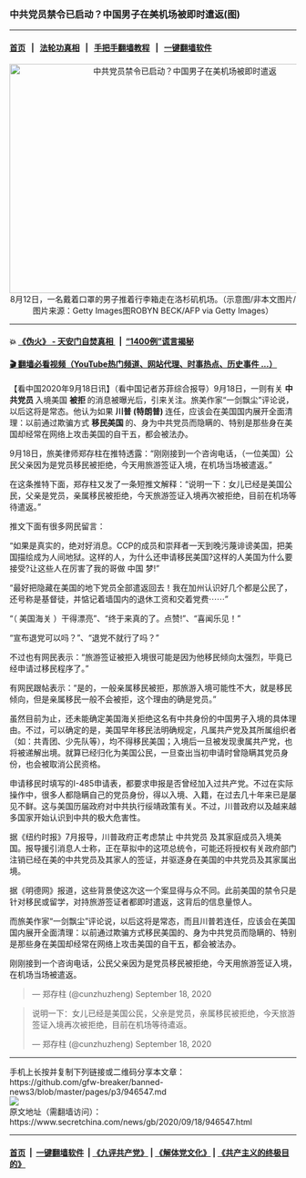 ### 中共党员禁令已启动？中国男子在美机场被即时遣返(图)
------------------------

#### [首页](https://github.com/gfw-breaker/banned-news3/blob/master/README.md) &nbsp;&nbsp;|&nbsp;&nbsp; [法轮功真相](https://github.com/begood0513/basic/blob/master/README.md)  &nbsp;&nbsp;|&nbsp;&nbsp; [手把手翻墙教程](https://github.com/gfw-breaker/guides/wiki)  &nbsp;&nbsp;|&nbsp;&nbsp; [一键翻墙软件](https://github.com/gfw-breaker/nogfw/blob/master/README.md)  



<div class="article_right" style="fone-color:#000">
 <p style="text-align:center">
  <img alt="中共党员禁令已启动？中国男子在美机场被即时遣返" src="https://img3.secretchina.com/pic/2020/9-18/p2779221a732814703-ss.jpg" style="height:403px; width:600px"/>
  <br>
   8月12日，一名戴着口罩的男子推着行李箱走在洛杉矶机场。（示意图/非本文图片/图片来源：Getty Images图ROBYN BECK/AFP via Getty Images）
   <span id="hideid" name="hideid" style="color:red;display:none;">
    <span href="https://www.secretchina.com">
    </span>
   </span>
  </br>
 </p>
 <div id="txt-mid1-t21-2017">
  

---

#### 💥 [《伪火》 - 天安门自焚真相 ](http://158.247.195.190:10000/videos/blog/weihuo.html)&nbsp; |&nbsp; [“1400例”谎言揭秘  ](http://158.247.195.190:10000/videos/blog/jiexi1400.html)

#### [ 🎬  翻墙必看视频（YouTube热门频道、网站代理、时事热点、历史事件 ...）](https://github.com/gfw-breaker/links/blob/master/banned.md)


  </div>
 </div>
 <p>
  【看中国2020年9月18日讯】（看中国记者苏菲综合报导）9月18日，一则有关
  <strong>
   中共党员
  </strong>
  入境美国
  <strong>
   被拒
  </strong>
  的消息被曝光后，引来关注。旅美作家“一剑飘尘”评论说，以后这将是常态。他认为如果
  <strong>
   <span href="https://www.secretchina.com/news/gb/tag/川普" target="_blank">
    川普
   </span>
   (特朗普)
  </strong>
  连任，应该会在美国国内展开全面清理：以前通过欺骗方式
  <strong>
   移民美国
  </strong>
  的、身为中共党员而隐瞒的、特别是那些身在美国却经常在网络上攻击美国的自干五，都会被法办。
  <span id="hideid" name="hideid" style="color:red;display:none;">
   <span href="https://www.secretchina.com">
   </span>
  </span>
 </p>
 <p>
  9月18日，旅美律师郑存柱在推特透露：“刚刚接到一个咨询电话，（一位美国）公民父亲因为是党员移民被拒绝，今天用旅游签证入境，在机场当场被遣返。”
 </p>
 <p>
  在这条推特下面，郑存柱又发了一条短推文解释：“说明一下：女儿已经是美国公民，父亲是党员，亲属移民被拒绝，今天旅游签证入境再次被拒绝，目前在机场等待遣返。”
 </p>
 <p>
  推文下面有很多网民留言：
 </p>
 <p>
  “如果是真实的，绝对好消息。CCP的成员和崇拜者一天到晚污蔑诽谤美国，把美国描绘成为人间地狱。这样的人，为什么还申请移民美国?这样的人美国为什么要接受?让这些人在厉害了我的哥做
  <span href="https://www.secretchina.com" target="_blank">
   中国
  </span>
  梦!”
 </p>
 <p>
  “最好把隐藏在美国的地下党员全部遣返回去！我在加州认识好几个都是公民了，还号称是基督徒，并惦记着墙国内的退休工资和交着党费⋯⋯”
 </p>
 <center>
  <div style="max-width: 632px;height:180px; display: none; text-align: center; margin: 0 auto; overflow: hidden;overflow-x: hidden;">
   <div id="taboola-midarticle-thumbnails" style="max-width: 632px;height:180px;overflow: hidden;overflow-x: hidden;">
   </div>
  </div>
  <div>
   <center>
    <div id="div-gpt-ad-1589559869784-0">
    </div>
   </center>
  </div>
 </center>
 <p>
  “（
  <span href="https://zh.wikipedia.org/wiki/%E7%BE%8E%E5%9C%8B%E6%B5%B7%E9%97%9C%E5%8F%8A%E9%82%8A%E5%A2%83%E4%BF%9D%E8%A1%9B%E5%B1%80" target="_blank">
   美国海关
  </span>
  ）干得漂亮”、“终于来真的了。点赞!”、“喜闻乐见！”
 </p>
 <center>
  <div style="max-width: 632px;height:180px; display: none; text-align: center; margin: 0 auto; overflow: hidden;overflow-x: hidden;">
   <div id="taboola-midarticle-thumbnails" style="max-width: 632px;height:180px;overflow: hidden;overflow-x: hidden;">
   </div>
  </div>
  <div>
   <center>
    <div id="div-gpt-ad-1589559869784-0">
    </div>
   </center>
  </div>
 </center>
 <p>
  “宣布退党可以吗？”、“退党不就行了吗？”
 </p>
 <center>
  <div style="max-width: 632px;height:180px; display: none; text-align: center; margin: 0 auto; overflow: hidden;overflow-x: hidden;">
   <div id="taboola-midarticle-thumbnails" style="max-width: 632px;height:180px;overflow: hidden;overflow-x: hidden;">
   </div>
  </div>
  <div>
   <center>
    <div id="div-gpt-ad-1589559869784-0">
    </div>
   </center>
  </div>
 </center>
 <p>
  不过也有网民表示：“旅游签证被拒入境很可能是因为他移民倾向太强烈，毕竟已经申请过移民程序了。”
 </p>
 <center>
  <div style="max-width: 632px;height:180px; display: none; text-align: center; margin: 0 auto; overflow: hidden;overflow-x: hidden;">
   <div id="taboola-midarticle-thumbnails" style="max-width: 632px;height:180px;overflow: hidden;overflow-x: hidden;">
   </div>
  </div>
  <div>
   <center>
    <div id="div-gpt-ad-1589559869784-0">
    </div>
   </center>
  </div>
 </center>
 <p>
  有网民跟帖表示：“是的，一般亲属移民被拒，那旅游入境可能性不大，就是移民倾向，但是亲属移民一般不会被拒，这个理由的确是党员。”
 </p>
 <center>
  <div style="max-width: 632px;height:180px; display: none; text-align: center; margin: 0 auto; overflow: hidden;overflow-x: hidden;">
   <div id="taboola-midarticle-thumbnails" style="max-width: 632px;height:180px;overflow: hidden;overflow-x: hidden;">
   </div>
  </div>
  <div>
   <center>
    <div id="div-gpt-ad-1589559869784-0">
    </div>
   </center>
  </div>
 </center>
 <p>
  虽然目前为止，还未能确定美国海关拒绝这名有中共身份的中国男子入境的具体理由。不过，可以确定的是，美国早年移民法明确规定，凡属共产党及其所属组织者（如：共青团、少先队等），均不得移民美国；入境后一旦被发现隶属共产党，也将被递解出境。就算已经归化为美国公民，一旦查出当初申请时曾隐瞒其党员身份，也会被取消公民资格。
 </p>
 <center>
  <div style="max-width: 632px;height:180px; display: none; text-align: center; margin: 0 auto; overflow: hidden;overflow-x: hidden;">
   <div id="taboola-midarticle-thumbnails" style="max-width: 632px;height:180px;overflow: hidden;overflow-x: hidden;">
   </div>
  </div>
  <div>
   <center>
    <div id="div-gpt-ad-1589559869784-0">
    </div>
   </center>
  </div>
 </center>
 <p>
  申请移民时填写的I-485申请表，都要求申报是否曾经加入过共产党。不过在实际操作中，很多人都隐瞒自己的党员身份，得以入境、入籍，在过去几十年来已是屡见不鲜。这与美国历届政府对中共执行绥靖政策有关。不过，川普政府以及越来越多国家开始认识到中共的极大危害性。
 </p>
 <center>
  <div style="max-width: 632px;height:180px; display: none; text-align: center; margin: 0 auto; overflow: hidden;overflow-x: hidden;">
   <div id="taboola-midarticle-thumbnails" style="max-width: 632px;height:180px;overflow: hidden;overflow-x: hidden;">
   </div>
  </div>
  <div>
   <center>
    <div id="div-gpt-ad-1589559869784-0">
    </div>
   </center>
  </div>
 </center>
 <p>
  据《纽约时报》7月报导，川普政府正考虑禁止
  <span href="https://www.secretchina.com/news/gb/tag/中共党员" target="_blank">
   中共党员
  </span>
  及其家庭成员入境美国。报导援引消息人士称，正在草拟中的这项总统令，可能还将授权有关政府部门注销已经在美的中共党员及其家人的签证，并驱逐身在美国的中共党员及其家属出境。
 </p>
 <center>
  <div style="max-width: 632px;height:180px; display: none; text-align: center; margin: 0 auto; overflow: hidden;overflow-x: hidden;">
   <div id="taboola-midarticle-thumbnails" style="max-width: 632px;height:180px;overflow: hidden;overflow-x: hidden;">
   </div>
  </div>
  <div>
   <center>
    <div id="div-gpt-ad-1589559869784-0">
    </div>
   </center>
  </div>
 </center>
 <center>
  <ins class="adsbygoogle" data-ad-client="ca-pub-1276641434651360" data-ad-format="fluid" data-ad-layout="in-article" data-ad-slot="3646767294" style="display:block; text-align:center;">
  </ins>
 </center>
 <p>
  据《明德网》报道，这些背景使这次这一个案显得与众不同。此前美国的禁令只是针对移民或留学，对持旅游签证者都即时遣返，这背后的信息量惊人。
 </p>
 <center>
  <div style="max-width: 632px;height:180px; display: none; text-align: center; margin: 0 auto; overflow: hidden;overflow-x: hidden;">
   <div id="taboola-midarticle-thumbnails" style="max-width: 632px;height:180px;overflow: hidden;overflow-x: hidden;">
   </div>
  </div>
  <div>
   <center>
    <div id="div-gpt-ad-1589559869784-0">
    </div>
   </center>
  </div>
 </center>
 <p>
  而旅美作家“一剑飘尘”评论说，以后这将是常态，而且川普若连任，应该会在美国国内展开全面清理：以前通过欺骗方式移民美国的、身为中共党员而隐瞒的、特别是那些身在美国却经常在网络上攻击美国的自干五，都会被法办。
 </p>
 <center>
  <div style="max-width: 632px;height:180px; display: none; text-align: center; margin: 0 auto; overflow: hidden;overflow-x: hidden;">
   <div id="taboola-midarticle-thumbnails" style="max-width: 632px;height:180px;overflow: hidden;overflow-x: hidden;">
   </div>
  </div>
  <div>
   <center>
    <div id="div-gpt-ad-1589559869784-0">
    </div>
   </center>
  </div>
 </center>
 <p>
  刚刚接到一个咨询电话，公民父亲因为是党员移民被拒绝，今天用旅游签证入境，在机场当场被遣返。
 </p>
 <center>
  <div style="max-width: 632px;height:180px; display: none; text-align: center; margin: 0 auto; overflow: hidden;overflow-x: hidden;">
   <div id="taboola-midarticle-thumbnails" style="max-width: 632px;height:180px;overflow: hidden;overflow-x: hidden;">
   </div>
  </div>
  <div>
   <center>
    <div id="div-gpt-ad-1589559869784-0">
    </div>
   </center>
  </div>
 </center>
 <blockquote class="twitter-tweet">
  — 郑存柱 (@cunzhuzheng)
  <span href="https://twitter.com/cunzhuzheng/status/1306769100702539778?ref_src=twsrc%5Etfw">
   September 18, 2020
  </span>
 </blockquote>
 <blockquote class="twitter-tweet">
  <p dir="ltr" lang="zh">
   说明一下：女儿已经是美国公民，父亲是党员，亲属移民被拒绝，今天旅游签证入境再次被拒绝，目前在机场等待遣返。
  </p>
  <center>
   <div style="max-width: 632px;height:180px; display: none; text-align: center; margin: 0 auto; overflow: hidden;overflow-x: hidden;">
    <div id="taboola-midarticle-thumbnails" style="max-width: 632px;height:180px;overflow: hidden;overflow-x: hidden;">
    </div>
   </div>
   <div>
    <center>
     <div id="div-gpt-ad-1589559869784-0">
     </div>
    </center>
   </div>
  </center>
  — 郑存柱 (@cunzhuzheng)
  <span href="https://twitter.com/cunzhuzheng/status/1306773039053287425?ref_src=twsrc%5Etfw">
   September 18, 2020
  </span>
 </blockquote>
</div>
<hr/>
手机上长按并复制下列链接或二维码分享本文章：<br/>
https://github.com/gfw-breaker/banned-news3/blob/master/pages/p3/946547.md <br/>
<a href='https://github.com/gfw-breaker/banned-news3/blob/master/pages/p3/946547.md'><img src='https://github.com/gfw-breaker/banned-news3/blob/master/pages/p3/946547.md.png'/></a> <br/>
原文地址（需翻墙访问）：https://www.secretchina.com/news/gb/2020/09/18/946547.html


------------------------
#### [首页](https://github.com/gfw-breaker/banned-news3/blob/master/README.md) &nbsp;|&nbsp; [一键翻墙软件](https://github.com/gfw-breaker/nogfw/blob/master/README.md) &nbsp;| [《九评共产党》](https://github.com/gfw-breaker/9ping.md/blob/master/README.md#九评之一评共产党是什么) | [《解体党文化》](https://github.com/gfw-breaker/jtdwh.md/blob/master/README.md) | [《共产主义的终极目的》](https://github.com/gfw-breaker/gczydzjmd.md/blob/master/README.md)


<img src='http://gfw-breaker.win/banned-news3/pages/p3/946547.md' width='0px' height='0px'/>